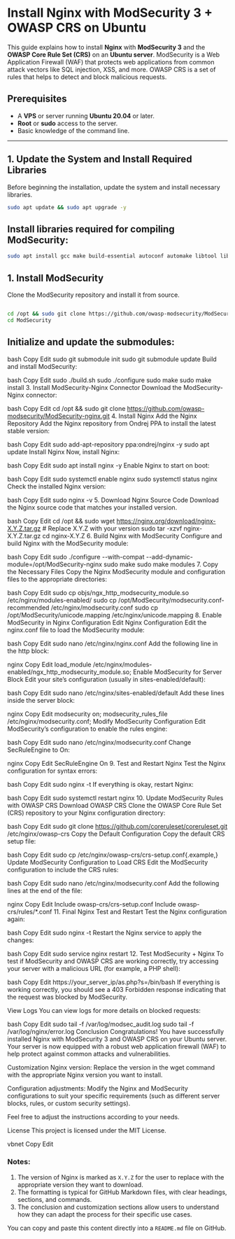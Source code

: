 # Install Nginx with ModSecurity 3 + OWASP CRS on Ubuntu

This guide explains how to install **Nginx** with **ModSecurity 3** and the **OWASP Core Rule Set (CRS)** on an **Ubuntu server**. ModSecurity is a Web Application Firewall (WAF) that protects web applications from common attack vectors like SQL injection, XSS, and more. OWASP CRS is a set of rules that helps to detect and block malicious requests.

## Prerequisites

- A **VPS** or server running **Ubuntu 20.04** or later.
- **Root** or **sudo** access to the server.
- Basic knowledge of the command line.

---

## 1. Update the System and Install Required Libraries

Before beginning the installation, update the system and install necessary libraries.

```bash
sudo apt update && sudo apt upgrade -y
```
## Install libraries required for compiling ModSecurity:

```bash
sudo apt install gcc make build-essential autoconf automake libtool libcurl4-openssl-dev liblua5.3-dev libfuzzy-dev ssdeep gettext pkg-config libgeoip-dev libyajl-dev doxygen libpcre++-dev libpcre2-16-0 libpcre2-dev libpcre2-posix3 zlib1g zlib1g-dev -y
```

## 1. Install ModSecurity
Clone the ModSecurity repository and install it from source.

```bash

cd /opt && sudo git clone https://github.com/owasp-modsecurity/ModSecurity.git
cd ModSecurity
```

## Initialize and update the submodules:

bash
Copy
Edit
sudo git submodule init
sudo git submodule update
Build and install ModSecurity:

bash
Copy
Edit
sudo ./build.sh
sudo ./configure
sudo make
sudo make install
3. Install ModSecurity-Nginx Connector
Download the ModSecurity-Nginx connector:

bash
Copy
Edit
cd /opt && sudo git clone https://github.com/owasp-modsecurity/ModSecurity-nginx.git
4. Install Nginx
Add the Nginx Repository
Add the Nginx repository from Ondrej PPA to install the latest stable version:

bash
Copy
Edit
sudo add-apt-repository ppa:ondrej/nginx -y
sudo apt update
Install Nginx
Now, install Nginx:

bash
Copy
Edit
sudo apt install nginx -y
Enable Nginx to start on boot:

bash
Copy
Edit
sudo systemctl enable nginx
sudo systemctl status nginx
Check the installed Nginx version:

bash
Copy
Edit
sudo nginx -v
5. Download Nginx Source Code
Download the Nginx source code that matches your installed version.

bash
Copy
Edit
cd /opt && sudo wget https://nginx.org/download/nginx-X.Y.Z.tar.gz  # Replace X.Y.Z with your version
sudo tar -xzvf nginx-X.Y.Z.tar.gz
cd nginx-X.Y.Z
6. Build Nginx with ModSecurity
Configure and build Nginx with the ModSecurity module:

bash
Copy
Edit
sudo ./configure --with-compat --add-dynamic-module=/opt/ModSecurity-nginx
sudo make
sudo make modules
7. Copy the Necessary Files
Copy the Nginx ModSecurity module and configuration files to the appropriate directories:

bash
Copy
Edit
sudo cp objs/ngx_http_modsecurity_module.so /etc/nginx/modules-enabled/
sudo cp /opt/ModSecurity/modsecurity.conf-recommended /etc/nginx/modsecurity.conf
sudo cp /opt/ModSecurity/unicode.mapping /etc/nginx/unicode.mapping
8. Enable ModSecurity in Nginx Configuration
Edit Nginx Configuration
Edit the nginx.conf file to load the ModSecurity module:

bash
Copy
Edit
sudo nano /etc/nginx/nginx.conf
Add the following line in the http block:

nginx
Copy
Edit
load_module /etc/nginx/modules-enabled/ngx_http_modsecurity_module.so;
Enable ModSecurity for Server Block
Edit your site’s configuration (usually in sites-enabled/default):

bash
Copy
Edit
sudo nano /etc/nginx/sites-enabled/default
Add these lines inside the server block:

nginx
Copy
Edit
modsecurity on;
modsecurity_rules_file /etc/nginx/modsecurity.conf;
Modify ModSecurity Configuration
Edit ModSecurity’s configuration to enable the rules engine:

bash
Copy
Edit
sudo nano /etc/nginx/modsecurity.conf
Change SecRuleEngine to On:

nginx
Copy
Edit
SecRuleEngine On
9. Test and Restart Nginx
Test the Nginx configuration for syntax errors:

bash
Copy
Edit
sudo nginx -t
If everything is okay, restart Nginx:

bash
Copy
Edit
sudo systemctl restart nginx
10. Update ModSecurity Rules with OWASP CRS
Download OWASP CRS
Clone the OWASP Core Rule Set (CRS) repository to your Nginx configuration directory:

bash
Copy
Edit
sudo git clone https://github.com/coreruleset/coreruleset.git /etc/nginx/owasp-crs
Copy the Default Configuration
Copy the default CRS setup file:

bash
Copy
Edit
sudo cp /etc/nginx/owasp-crs/crs-setup.conf{.example,}
Update ModSecurity Configuration to Load CRS
Edit the ModSecurity configuration to include the CRS rules:

bash
Copy
Edit
sudo nano /etc/nginx/modsecurity.conf
Add the following lines at the end of the file:

nginx
Copy
Edit
Include owasp-crs/crs-setup.conf
Include owasp-crs/rules/*.conf
11. Final Nginx Test and Restart
Test the Nginx configuration again:

bash
Copy
Edit
sudo nginx -t
Restart the Nginx service to apply the changes:

bash
Copy
Edit
sudo service nginx restart
12. Test ModSecurity + Nginx
To test if ModSecurity and OWASP CRS are working correctly, try accessing your server with a malicious URL (for example, a PHP shell):

bash
Copy
Edit
https://your_server_ip/as.php?s=/bin/bash
If everything is working correctly, you should see a 403 Forbidden response indicating that the request was blocked by ModSecurity.

View Logs
You can view logs for more details on blocked requests:

bash
Copy
Edit
sudo tail -f /var/log/modsec_audit.log
sudo tail -f /var/log/nginx/error.log
Conclusion
Congratulations! You have successfully installed Nginx with ModSecurity 3 and OWASP CRS on your Ubuntu server. Your server is now equipped with a robust web application firewall (WAF) to help protect against common attacks and vulnerabilities.

Customization
Nginx version: Replace the version in the wget command with the appropriate Nginx version you want to install.

Configuration adjustments: Modify the Nginx and ModSecurity configurations to suit your specific requirements (such as different server blocks, rules, or custom security settings).

Feel free to adjust the instructions according to your needs.

License
This project is licensed under the MIT License.

vbnet
Copy
Edit

### Notes:
1. The version of Nginx is marked as `X.Y.Z` for the user to replace with the appropriate version they want to download.
2. The formatting is typical for GitHub Markdown files, with clear headings, sections, and commands.
3. The conclusion and customization sections allow users to understand how they can adapt the process for their specific use cases.

You can copy and paste this content directly into a `README.md` file on GitHub.
